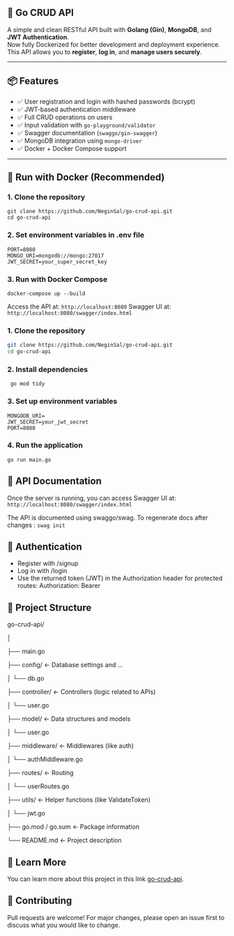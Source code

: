 ## 🚀 Go CRUD API

A simple and clean RESTful API built with **Golang (Gin)**, **MongoDB**, and **JWT Authentication**.  
Now fully Dockerized for better development and deployment experience.  
This API allows you to **register**, **log in**, and **manage users securely**.

---

## 📦 Features

- ✅ User registration and login with hashed passwords (bcrypt)
- ✅ JWT-based authentication middleware
- ✅ Full CRUD operations on users
- ✅ Input validation with `go-playground/validator`
- ✅ Swagger documentation (`swaggo/gin-swagger`)
- ✅ MongoDB integration using `mongo-driver`
- ✅ Docker + Docker Compose support

---

## 🐳 Run with Docker (Recommended)

### 1. Clone the repository

```
git clone https://github.com/NeginSal/go-crud-api.git
cd go-crud-api
```
### 2. Set environment variables in .env file
```
PORT=8080
MONGO_URI=mongodb://mongo:27017
JWT_SECRET=your_super_secret_key
```
### 3. Run with Docker Compose
```
docker-compose up --build
```
Access the API at: `http://localhost:8080`
Swagger UI at: `http://localhost:8080/swagger/index.html`



### 1. Clone the repository

```bash
git clone https://github.com/NeginSal/go-crud-api.git
cd go-crud-api
```
### 2. Install dependencies
```
 go mod tidy
```
### 3. Set up environment variables
```
MONGODB_URI=
JWT_SECRET=your_jwt_secret
PORT=8080
```
### 4. Run the application
```
go run main.go
```
## 🧪 API Documentation
Once the server is running, you can access Swagger UI at: ``` http://localhost:8080/swagger/index.html```

The API is documented using swaggo/swag. To regenerate docs after changes : ``` swag init ```

## 🔐 Authentication
- Register with /signup
- Log in with /login
- Use the returned token (JWT) in the Authorization header for protected routes: Authorization: Bearer <your-token>

## 📁 Project Structure
go-crud-api/

│

├── main.go

├── config/          ← Database settings and ...

│   └── db.go

├── controller/      ← Controllers (logic related to APIs)

│   └── user.go

├── model/           ← Data structures and models

│   └── user.go

├── middleware/      ← Middlewares (like auth)

│   └── authMiddleware.go

├── routes/          ← Routing

│   └── userRoutes.go

├── utils/           ← Helper functions (like ValidateToken)

│   └── jwt.go

├── go.mod / go.sum  ← Package information

└── README.md        ← Project description 


## 📖 Learn More
You can learn more about this project in this link [go-crud-api](https://dev.to/negin/a-crud-api-with-go-using-the-gin-framework-and-mongodb-379e).

## 🤝 Contributing
Pull requests are welcome! For major changes, please open an issue first to discuss what you would like to   change.